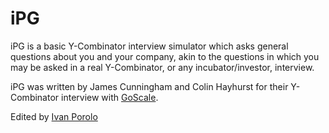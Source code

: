 # iPG

iPG is a basic Y-Combinator interview simulator which asks general
questions about you and your company, akin to the questions in which you
may be asked in a real Y-Combinator, or any incubator/investor, interview.

iPG was written by James Cunningham and Colin Hayhurst for their
Y-Combinator interview with [GoScale](https://goscale.com).

Edited by [Ivan Porolo](https://twitter.com/iporollo)
